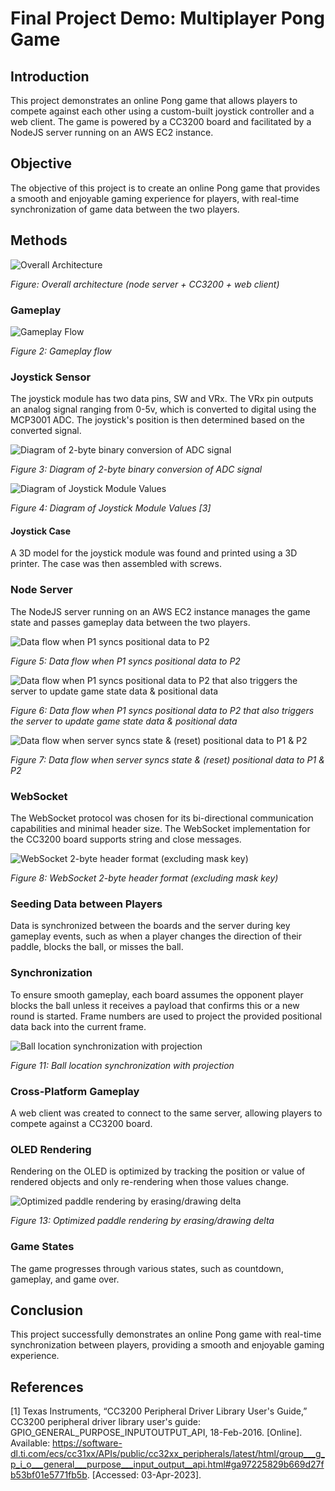 
# Final Project Demo: Multiplayer Pong Game

## Introduction

This project demonstrates an online Pong game that allows players to compete against each other using a custom-built joystick controller and a web client. The game is powered by a CC3200 board and facilitated by a NodeJS server running on an AWS EC2 instance.

## Objective

The objective of this project is to create an online Pong game that provides a smooth and enjoyable gaming experience for players, with real-time synchronization of game data between the two players.

## Methods

![Overall Architecture]()

*Figure: Overall architecture (node server + CC3200 + web client)*

### Gameplay

![Gameplay Flow]()

*Figure 2: Gameplay flow*

### Joystick Sensor

The joystick module has two data pins, SW and VRx. The VRx pin outputs an analog signal ranging from 0-5v, which is converted to digital using the MCP3001 ADC. The joystick's position is then determined based on the converted signal.

![Diagram of 2-byte binary conversion of ADC signal]()

*Figure 3: Diagram of 2-byte binary conversion of ADC signal*

![Diagram of Joystick Module Values]()

*Figure 4: Diagram of Joystick Module Values [3]*

#### Joystick Case

A 3D model for the joystick module was found and printed using a 3D printer. The case was then assembled with screws.

### Node Server

The NodeJS server running on an AWS EC2 instance manages the game state and passes gameplay data between the two players.

![Data flow when P1 syncs positional data to P2]()

*Figure 5: Data flow when P1 syncs positional data to P2*

![Data flow when P1 syncs positional data to P2 that also triggers the server to update game state data & positional data](data_flow_p1_p2_trigger.png)

*Figure 6: Data flow when P1 syncs positional data to P2 that also triggers the server to update game state data & positional data*

![Data flow when server syncs state & (reset) positional data to P1 & P2]()

*Figure 7: Data flow when server syncs state & (reset) positional data to P1 & P2*

### WebSocket

The WebSocket protocol was chosen for its bi-directional communication capabilities and minimal header size. The WebSocket implementation for the CC3200 board supports string and close messages.

![WebSocket 2-byte header format (excluding mask key)]()

*Figure 8: WebSocket 2-byte header format (excluding mask key)*

### Seeding Data between Players

Data is synchronized between the boards and the server during key gameplay events, such as when a player changes the direction of their paddle, blocks the ball, or misses the ball.

### Synchronization

To ensure smooth gameplay, each board assumes the opponent player blocks the ball unless it receives a payload that confirms this or a new round is started. Frame numbers are used to project the provided positional data back into the current frame.

![Ball location synchronization with projection]()

*Figure 11: Ball location synchronization with projection*

### Cross-Platform Gameplay

A web client was created to connect to the same server, allowing players to compete against a CC3200 board.

### OLED Rendering

Rendering on the OLED is optimized by tracking the position or value of rendered objects and only re-rendering when those values change.

![Optimized paddle rendering by erasing/drawing delta]()

*Figure 13: Optimized paddle rendering by erasing/drawing delta*

### Game States

The game progresses through various states, such as countdown, gameplay, and game over.

## Conclusion

This project successfully demonstrates an online Pong game with real-time synchronization between players, providing a smooth and enjoyable gaming experience.

## References

[1] Texas Instruments, “CC3200 Peripheral Driver Library User's Guide,” CC3200 peripheral driver library user's guide: GPIO_GENERAL_PURPOSE_INPUTOUTPUT_API, 18-Feb-2016. [Online]. Available: https://software-dl.ti.com/ecs/cc31xx/APIs/public/cc32xx_peripherals/latest/html/group___g_p_i_o___general___purpose___input_output__api.html#ga97225829b669d27fb53bf01e5771fb5b. [Accessed: 03-Apr-2023].
